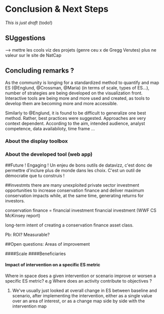 # Conclusion & Next Steps
*This is just draft* (todo!)

## SUggestions
--> mettre les cools viz des projets (genre ceu x de Gregg Verutes) plus ne valeur sur le site
de NatCap

## Concluding remarks ?
As the community is longing for a standardized method to quantify and map ES (@Englund, @Crossman, @Maria) (in terms of scale, types of ES...), number of strategies are being developed on the visualization front. Interactive tools are being more and more used and created, as tools to develop them are becoming more and more accessible.

Similarly to @Englund, it is found to be difficult to generalize one best method. Rather, best practices were suggested. Approaches are very context dependent. According to the aim, intended audience, analyst competence, data availabiloty, time frame ...

### About the display toolbox
### About the developed tool (web app)

##Future !
Engaging !
Un enjeu de bons outils de datavizz, c'est donc de permettre d'inclure plus de monde dans les choix.
C'est un outil de démocratie que tu construis !

##investmts
there are many unexploited private sector investment opportunities to increase conservation finance
and deliver maximum conservation impacts while, at the same time, generating returns for investors. 

conservation finance =  financial investment  financial investment 
(WWF CS McKinsey report)

 long-term intent of creating a conservation finance asset class. 

Pb: ROI? Measurable?

##Open questions: Areas of improvement

####Scale 
####Beneficiaries

#### Impact of intervention on a specific ES metric
Where in space does a given intervention or scenario improve or worsen a specific ES metric? e.g Where does an activity contribute to objectives ?
1. We've usually just looked at overall change in ES between baseline and scenario, after implementing the intervention, either as a single value over an area of interest, or as a change map side by side with the intervention map
